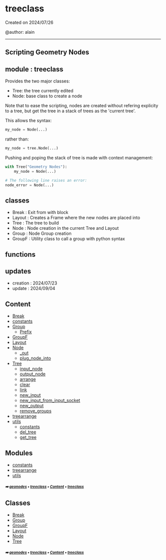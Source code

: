 # treeclass

Created on 2024/07/26

@author: alain

-----------------------------------------------------
Scripting Geometry Nodes
-----------------------------------------------------

module : treeclass
------------------
Provides the two major classes:
- Tree: the tree currently edited
- Node: base class to create a node

Note that to ease the scripting, nodes are created without refering explicity to a tree,
but get the tree in a stack of trees as the 'current tree'.

This allows the syntax:

```python
my_node = Node(...)
````

rather than:
``` python
my_node = tree.Node(...)
```

Pushing and poping the stack of tree is made with context management:

``` python
with Tree("Geometry Nodes"):
    my_node = Node(...)

# The following line raises an error:
node_error = Node(...)
```

classes
-------
- Break         : Exit from with block
- Layout        : Creates a Frame where the new nodes are placed into
- Tree          : The tree to build
- Node          : Node creation in the current Tree and Layout
- Group         : Node Group creation
- GroupF        : Utility class to call a group with python syntax

functions
---------

updates
-------
- creation : 2024/07/23
- update : 2024/09/04

## Content

- [Break](geono-treec-break.md#break)
- [constants](geono-treec-const---constants.md#constants)
- [Group](geono-treec-group.md#group)
  - [Prefix](geono-treec-group.md#prefix)
- [GroupF](geono-treec-groupf.md#groupf)
- [Layout](geono-treec-layout.md#layout)
- [Node](geono-treec-node.md#node)
  - [\_out](geono-treec-node.md#_out)
  - [plug_node_into](geono-treec-node.md#plug_node_into)
- [Tree](geono-treec-tree.md#tree)
  - [input_node](geono-treec-tree.md#input_node)
  - [output_node](geono-treec-tree.md#output_node)
  - [arrange](geono-treec-tree.md#arrange)
  - [clear](geono-treec-tree.md#clear)
  - [link](geono-treec-tree.md#link)
  - [new_input](geono-treec-tree.md#new_input)
  - [new_input_from_input_socket](geono-treec-tree.md#new_input_from_input_socket)
  - [new_output](geono-treec-tree.md#new_output)
  - [remove_groups](geono-treec-tree.md#remove_groups)
- [treearrange](geono-treec-treea---treearrange.md#treearrange)
- [utils](geono-treec-utils---utils.md#utils)
  - [constants](geono-treec-utils-const---constants.md#constants)
  - [del_tree](geono-treec-utils---utils.md#del_tree)
  - [get_tree](geono-treec-utils---utils.md#get_tree)

## Modules



- [constants](geono-treec-const---constants.md#constants)
- [treearrange](geono-treec-treea---treearrange.md#treearrange)
- [utils](geono-treec-utils---utils.md#utils)

##### <sub>:arrow_right: [geonodes](index.md#geonodes) :black_small_square: [treeclass](geono-treec---treeclass.md#treeclass) :black_small_square: [Content](geono-treec---treeclass.md#content) :black_small_square: [treeclass](geono-treec---treeclass.md#treeclass)</sub>

## Classes



- [Break](geono-treec-break.md#break)
- [Group](geono-treec-group.md#group)
- [GroupF](geono-treec-groupf.md#groupf)
- [Layout](geono-treec-layout.md#layout)
- [Node](geono-treec-node.md#node)
- [Tree](geono-treec-tree.md#tree)

##### <sub>:arrow_right: [geonodes](index.md#geonodes) :black_small_square: [treeclass](geono-treec---treeclass.md#treeclass) :black_small_square: [Content](geono-treec---treeclass.md#content) :black_small_square: [treeclass](geono-treec---treeclass.md#treeclass)</sub>